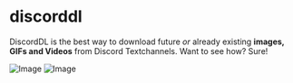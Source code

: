# discorddl
DiscordDL is the best way to download future *or* already existing **images, GIFs and Videos** from Discord Textchannels.
Want to see how? Sure!

![Image](https://i.imgur.com/n0HcYqI.png)
![Image](https://i.imgur.com/8R4ZErg.png)
